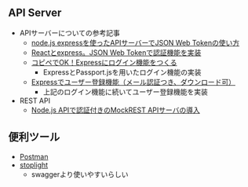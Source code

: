 ## API Server
- APIサーバーについての参考記事
  - [node.js expressを使ったAPIサーバーでJSON Web Tokenの使い方](https://weblion303.net/1215/)
  - [Reactとexpress。JSON Web Tokenで認証機能を実装](https://weblion303.net/1225/)
  - [コピペでOK！Expressにログイン機能をつくる](https://blog.capilano-fw.com/?p=5655)
    - ExpressとPassport.jsを用いたログイン機能の実装
  - [Expressでユーザー登録機能（メール認証つき、ダウンロード可）](https://blog.capilano-fw.com/?p=5893)
    - 上記のログイン機能に続いてユーザー登録機能を実装
- REST API
  - [Node.js APIで認証付きのMockREST APIサーバの導入](https://qiita.com/oz4you/items/3f3223048bd2109de47b)

## 便利ツール
  - [Postman](https://www.webprofessional.jp/master-api-workflow-postman/)
  - [stoplight](https://stoplight.io/)
    - swaggerより使いやすいらしい